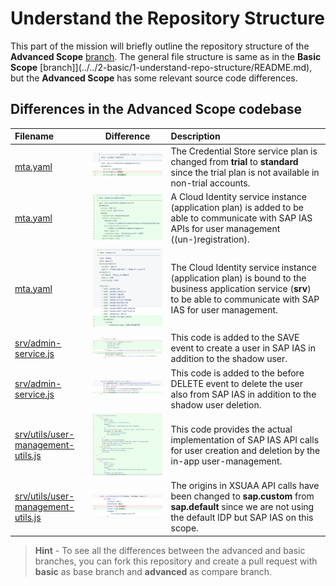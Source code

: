 # Understand the Repository Structure

This part of the mission will briefly outline the repository structure of the **Advanced Scope** [branch](https://github.com/SAP-samples/btp-cf-cap-multitenant-susaas/tree/advanced). The general file structure is same as in the **Basic Scope** [branch]](../../2-basic/1-understand-repo-structure/README.md), but the **Advanced Scope** has some relevant source code differences.


## Differences in the Advanced Scope codebase

| **Filename** | **Difference** | **Description**  |
| :---        |    :----:   |          :--- |
| [mta.yaml](https://github.com/SAP-samples/btp-cf-cap-multitenant-susaas/blob/advanced/mta.yaml) | [<img src="./images/cs-plan.png" width="400"/>](./images/cs-plan.png) | The Credential Store service plan is changed from **trial** to **standard** since the trial plan is not available in non-trial accounts. |
| [mta.yaml](https://github.com/SAP-samples/btp-cf-cap-multitenant-susaas/blob/advanced/mta.yaml)  | [<img src="./images/ias-instance.png" width="400"/>](./images/ias-instance.png) | A Cloud Identity service instance (application plan) is added to be able to communicate with SAP IAS APIs for user management ((un-)registration). |
| [mta.yaml](https://github.com/SAP-samples/btp-cf-cap-multitenant-susaas/blob/advanced/mta.yaml) | [<img src="./images/ias-binding.png" width="400"/>](./images/ias-binding.png) | The Cloud Identity service instance (application plan) is bound to the business application service (**srv**) to be able to communicate with SAP IAS for user management. |
| [srv/admin-service.js](https://github.com/SAP-samples/btp-cf-cap-multitenant-susaas/blob/advanced/srv/admin-service.js)  | [<img src="./images/create-ias-user.png" width="400"/>](./images/create-ias-user.png) | This code is added to the SAVE event to create a user in SAP IAS in addition to the shadow user. |
| [srv/admin-service.js](https://github.com/SAP-samples/btp-cf-cap-multitenant-susaas/blob/advanced/srv/admin-service.js)   | [<img src="./images/delete-ias-user.png" width="400"/>](./images/delete-ias-user.png) | This code is added to the before DELETE event to delete the user also from SAP IAS in addition to the shadow user deletion. |
| [srv/utils/user-management-utils.js](https://github.com/SAP-samples/btp-cf-cap-multitenant-susaas/blob/advanced/srv/utils/user-management-utils.js)  | [<img src="./images/ias-methods.png" width="400"/>](./images/ias-methods.png) | This code provides the actual implementation of SAP IAS API calls for user creation and deletion by the in-app user-management. |
| [srv/utils/user-management-utils.js](https://github.com/SAP-samples/btp-cf-cap-multitenant-susaas/blob/advanced/srv/utils/user-management-utils.js)  | [<img src="./images/idp-origin.png" width="400"/>](./images/idp-origin.png) | The origins in XSUAA API calls have been changed to **sap.custom** from **sap.default** since we are not using the default IDP but SAP IAS on this scope. |


> **Hint** - To see all the differences between the advanced and basic branches, you can fork this repository and create a pull request with **basic** as base branch and **advanced** as compare branch.